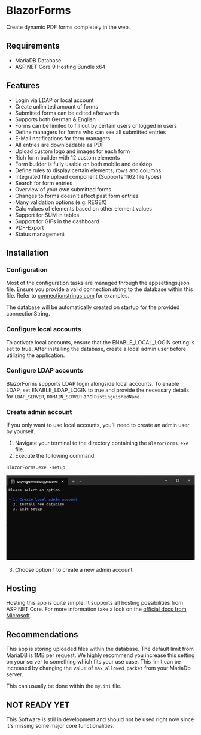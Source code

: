# BlazorForms
Create dynamic PDF forms completely in the web.

## Requirements
* MariaDB Database
* ASP.NET Core 9 Hosting Bundle x64

## Features
* Login via LDAP or local account
* Create unlimited amount of forms
* Submitted forms can be edited afterwards
* Supports both German & English
* Forms can be limited to fill out by certain users or logged in users
* Define managers for forms who can see all submitted entries
* E-Mail notifications for form managers
* All entries are downloadable as PDF
* Upload custom logo and images for each form
* Rich form builder with 12 custom elements
* Form builder is fully usable on both mobile and desktop
* Define rules to display certain elements, rows and columns
* Integrated file upload component (Supports 1162 file types)
* Search for form entries
* Overview of your own submitted forms
* Changes to forms doesn't affect past form entries
* Many validation options (e.g. REGEX)
* Calc values of elements based on other element values
* Support for SUM in tables
* Support for GIFs in the dashboard
* PDF-Export
* Status management

## Installation

### Configuration
Most of the configuration tasks are managed through the appsettings.json file. Ensure you provide a valid connection string to the database within this file. Refer to  [connectionstrings.com](https://www.connectionstrings.com/mysql/) for examples.

The database will be automatically created on startup for the provided connectionString.

### Configure local accounts
To activate local accounts, ensure that the ENABLE_LOCAL_LOGIN setting is set to true. After installing the database, create a local admin user before utilizing the application.

### Configure LDAP accounts
BlazorForms supports LDAP login alongside local accounts. To enable LDAP, set ENABLE_LDAP_LOGIN to true and provide the necessary details for `LDAP_SERVER`, `DOMAIN_SERVER` and `DistinguishedName`.

### Create admin account
If you only want to use local accounts, you'll need to create an admin user by yourself.

1. Navigate your terminal to the directory containing the `BlazorForms.exe` file.
2. Execute the following command:

```
BlazorForms.exe -setup
```

![Setup BlazorForms](images/setup.png)

3. Choose option 1 to create a new admin account. 


## Hosting
Hosting this app is quite simple. It supports all hosting possibilities from ASP.NET Core. For more information take a look on the [official docs from Microsoft](https://learn.microsoft.com/en-us/aspnet/core/blazor/host-and-deploy/server?view=aspnetcore-7.0).

## Recommendations
This app is storing uploaded files within the database. The default limit from MariaDB is 1MB per request. We highly recommend you increase this setting on your server to something which fits your use case. This limit can be increased by changing the value of `max_allowed_packet` from your MariaDb server.

This can usually be done within the `my.ini` file.


## NOT READY YET
This Software is still in development and should not be used right now since it's missing some major core functionalities.
